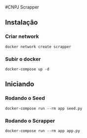 #CNPJ Scrapper


## Instalação

### Criar network
```shell
docker network create scrapper
```

### Subir o docker
```shell
docker-compose up -d
```

## Iniciando

### Rodando o Seed
```
docker-compose run --rm app seed.py
```

### Rodando o Scrapper
```
docker-compose run --rm app app.py
```
